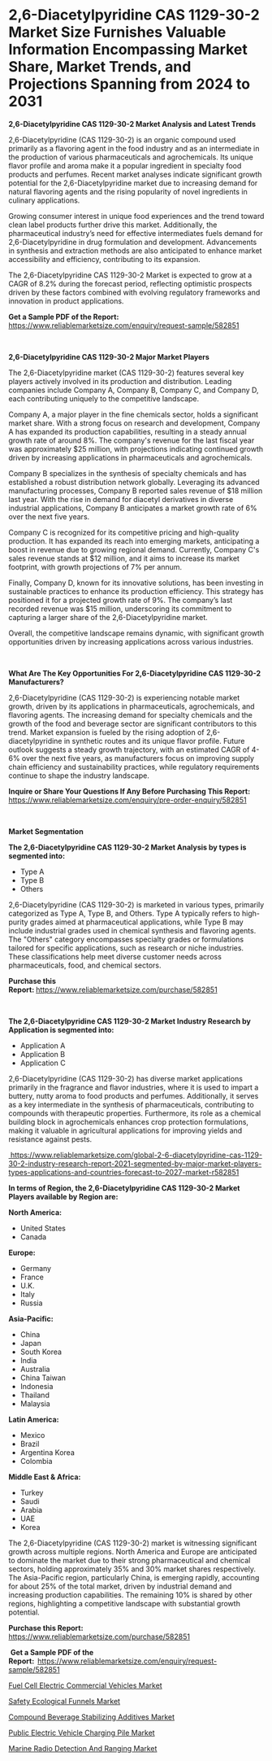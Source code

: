 <p><h1>2,6-Diacetylpyridine CAS 1129-30-2 Market Size Furnishes Valuable Information Encompassing Market Share, Market Trends, and Projections Spanning from 2024 to 2031</h1></p><p><strong>2,6-Diacetylpyridine CAS 1129-30-2 Market Analysis and Latest Trends</strong></p>
<p><p>2,6-Diacetylpyridine (CAS 1129-30-2) is an organic compound used primarily as a flavoring agent in the food industry and as an intermediate in the production of various pharmaceuticals and agrochemicals. Its unique flavor profile and aroma make it a popular ingredient in specialty food products and perfumes. Recent market analyses indicate significant growth potential for the 2,6-Diacetylpyridine market due to increasing demand for natural flavoring agents and the rising popularity of novel ingredients in culinary applications.</p><p>Growing consumer interest in unique food experiences and the trend toward clean label products further drive this market. Additionally, the pharmaceutical industry’s need for effective intermediates fuels demand for 2,6-Diacetylpyridine in drug formulation and development. Advancements in synthesis and extraction methods are also anticipated to enhance market accessibility and efficiency, contributing to its expansion.</p><p>The 2,6-Diacetylpyridine CAS 1129-30-2 Market is expected to grow at a CAGR of 8.2% during the forecast period, reflecting optimistic prospects driven by these factors combined with evolving regulatory frameworks and innovation in product applications.</p></p>
<p><strong>Get a Sample PDF of the Report:&nbsp;</strong> <a href="https://www.reliablemarketsize.com/enquiry/request-sample/582851?utm_campaign=1842&utm_medium=2&utm_source=Github&utm_content=ia&utm_term=09122024&utm_id=26-diacetylpyridine-cas-1129-30-2">https://www.reliablemarketsize.com/enquiry/request-sample/582851</a></p>
<p>&nbsp;</p>
<p><strong>2,6-Diacetylpyridine CAS 1129-30-2 Major Market Players</strong></p>
<p><p>The 2,6-Diacetylpyridine market (CAS 1129-30-2) features several key players actively involved in its production and distribution. Leading companies include Company A, Company B, Company C, and Company D, each contributing uniquely to the competitive landscape.</p><p>Company A, a major player in the fine chemicals sector, holds a significant market share. With a strong focus on research and development, Company A has expanded its production capabilities, resulting in a steady annual growth rate of around 8%. The company's revenue for the last fiscal year was approximately $25 million, with projections indicating continued growth driven by increasing applications in pharmaceuticals and agrochemicals.</p><p>Company B specializes in the synthesis of specialty chemicals and has established a robust distribution network globally. Leveraging its advanced manufacturing processes, Company B reported sales revenue of $18 million last year. With the rise in demand for diacetyl derivatives in diverse industrial applications, Company B anticipates a market growth rate of 6% over the next five years.</p><p>Company C is recognized for its competitive pricing and high-quality production. It has expanded its reach into emerging markets, anticipating a boost in revenue due to growing regional demand. Currently, Company C's sales revenue stands at $12 million, and it aims to increase its market footprint, with growth projections of 7% per annum.</p><p>Finally, Company D, known for its innovative solutions, has been investing in sustainable practices to enhance its production efficiency. This strategy has positioned it for a projected growth rate of 9%. The company’s last recorded revenue was $15 million, underscoring its commitment to capturing a larger share of the 2,6-Diacetylpyridine market. </p><p>Overall, the competitive landscape remains dynamic, with significant growth opportunities driven by increasing applications across various industries.</p></p>
<p>&nbsp;</p>
<p><strong>What Are The Key Opportunities For 2,6-Diacetylpyridine CAS 1129-30-2 Manufacturers?</strong></p>
<p><p>2,6-Diacetylpyridine (CAS 1129-30-2) is experiencing notable market growth, driven by its applications in pharmaceuticals, agrochemicals, and flavoring agents. The increasing demand for specialty chemicals and the growth of the food and beverage sector are significant contributors to this trend. Market expansion is fueled by the rising adoption of 2,6-diacetylpyridine in synthetic routes and its unique flavor profile. Future outlook suggests a steady growth trajectory, with an estimated CAGR of 4-6% over the next five years, as manufacturers focus on improving supply chain efficiency and sustainability practices, while regulatory requirements continue to shape the industry landscape.</p></p>
<p><strong>Inquire or Share Your Questions If Any Before Purchasing This Report:</strong> <a href="https://www.reliablemarketsize.com/enquiry/pre-order-enquiry/582851?utm_campaign=1842&utm_medium=2&utm_source=Github&utm_content=ia&utm_term=09122024&utm_id=26-diacetylpyridine-cas-1129-30-2">https://www.reliablemarketsize.com/enquiry/pre-order-enquiry/582851</a></p>
<p>&nbsp;</p>
<p><strong>Market Segmentation</strong></p>
<p><strong>The 2,6-Diacetylpyridine CAS 1129-30-2 Market Analysis by types is segmented into:</strong></p>
<p><ul><li>Type A</li><li>Type B</li><li>Others</li></ul></p>
<p><p>2,6-Diacetylpyridine (CAS 1129-30-2) is marketed in various types, primarily categorized as Type A, Type B, and Others. Type A typically refers to high-purity grades aimed at pharmaceutical applications, while Type B may include industrial grades used in chemical synthesis and flavoring agents. The "Others" category encompasses specialty grades or formulations tailored for specific applications, such as research or niche industries. These classifications help meet diverse customer needs across pharmaceuticals, food, and chemical sectors.</p></p>
<p><strong>Purchase this Report:&nbsp;</strong><a href="https://www.reliablemarketsize.com/purchase/582851?utm_campaign=1842&utm_medium=2&utm_source=Github&utm_content=ia&utm_term=09122024&utm_id=26-diacetylpyridine-cas-1129-30-2">https://www.reliablemarketsize.com/purchase/582851</a></p>
<p>&nbsp;</p>
<p><strong>The 2,6-Diacetylpyridine CAS 1129-30-2 Market Industry Research by Application is segmented into:</strong></p>
<p><ul><li>Application A</li><li>Application B</li><li>Application C</li></ul></p>
<p><p>2,6-Diacetylpyridine (CAS 1129-30-2) has diverse market applications primarily in the fragrance and flavor industries, where it is used to impart a buttery, nutty aroma to food products and perfumes. Additionally, it serves as a key intermediate in the synthesis of pharmaceuticals, contributing to compounds with therapeutic properties. Furthermore, its role as a chemical building block in agrochemicals enhances crop protection formulations, making it valuable in agricultural applications for improving yields and resistance against pests.</p></p>
<p><a href="https://www.reliablemarketsize.com/global-2-6-diacetylpyridine-cas-1129-30-2-industry-research-report-2021-segmented-by-major-market-players-types-applications-and-countries-forecast-to-2027-market-r582851?utm_campaign=1842&utm_medium=2&utm_source=Github&utm_content=ia&utm_term=09122024&utm_id=26-diacetylpyridine-cas-1129-30-2">&nbsp;https://www.reliablemarketsize.com/global-2-6-diacetylpyridine-cas-1129-30-2-industry-research-report-2021-segmented-by-major-market-players-types-applications-and-countries-forecast-to-2027-market-r582851</a></p>
<p><strong>In terms of Region, the 2,6-Diacetylpyridine CAS 1129-30-2 Market Players available by Region are:</strong></p>
<p>
    <p> <strong> North America: </strong>
        <ul>
            <li>United States</li>
            <li>Canada</li>
        </ul>
        </p> 
    <p> <strong> Europe: </strong>
        <ul>
            <li>Germany</li>
            <li>France</li>
            <li>U.K.</li>
            <li>Italy</li>
            <li>Russia</li>
        </ul>
        </p> 
    <p> <strong> Asia-Pacific: </strong>
        <ul>
            <li>China</li>
            <li>Japan</li>
            <li>South Korea</li>
            <li>India</li>
            <li>Australia</li>
            <li>China Taiwan</li>
            <li>Indonesia</li>
            <li>Thailand</li>
            <li>Malaysia</li>
        </ul>
        </p> 
    <p> <strong> Latin America: </strong>
        <ul>
            <li>Mexico</li>
            <li>Brazil</li>
            <li>Argentina Korea</li>
            <li>Colombia</li>
        </ul>
        </p> 
    <p> <strong> Middle East & Africa: </strong>
        <ul>
            <li>Turkey</li>
            <li>Saudi</li>
            <li>Arabia</li>
            <li>UAE</li>
            <li>Korea</li>
        </ul>
    </p>
    </p>
<p><p>The 2,6-Diacetylpyridine (CAS 1129-30-2) market is witnessing significant growth across multiple regions. North America and Europe are anticipated to dominate the market due to their strong pharmaceutical and chemical sectors, holding approximately 35% and 30% market shares respectively. The Asia-Pacific region, particularly China, is emerging rapidly, accounting for about 25% of the total market, driven by industrial demand and increasing production capabilities. The remaining 10% is shared by other regions, highlighting a competitive landscape with substantial growth potential.</p></p>
<p><strong>Purchase this Report: </strong><a href="https://www.reliablemarketsize.com/purchase/582851?utm_campaign=1842&utm_medium=2&utm_source=Github&utm_content=ia&utm_term=09122024&utm_id=26-diacetylpyridine-cas-1129-30-2">https://www.reliablemarketsize.com/purchase/582851</a></p>
<p>&nbsp;<strong>Get a Sample PDF of the Report:&nbsp;&nbsp;</strong><a href="https://www.reliablemarketsize.com/enquiry/request-sample/582851?utm_campaign=1842&utm_medium=2&utm_source=Github&utm_content=ia&utm_term=09122024&utm_id=26-diacetylpyridine-cas-1129-30-2">https://www.reliablemarketsize.com/enquiry/request-sample/582851</a></p>
<p><strong></strong></p>
<p><p><a href="https://www.linkedin.com/pulse/analysis-global-fuel-cell-electric-commercial-vehicles-market-llfbe?utm_campaign=1842&utm_medium=2&utm_source=Github&utm_content=ia&utm_term=09122024&utm_id=26-diacetylpyridine-cas-1129-30-2">Fuel Cell Electric Commercial Vehicles Market</a></p><p><a href="https://www.linkedin.com/pulse/safety-ecological-funnels-market-analysis-report-driving-forces-jekne?utm_campaign=1842&utm_medium=2&utm_source=Github&utm_content=ia&utm_term=09122024&utm_id=26-diacetylpyridine-cas-1129-30-2">Safety Ecological Funnels Market</a></p><p><a href="https://www.linkedin.com/pulse/navigating-compound-beverage-stabilizing-additives-market-financial-kr0ee?utm_campaign=1842&utm_medium=2&utm_source=Github&utm_content=ia&utm_term=09122024&utm_id=26-diacetylpyridine-cas-1129-30-2">Compound Beverage Stabilizing Additives Market</a></p><p><a href="https://www.linkedin.com/pulse/global-public-electric-vehicle-charging-pile-market-insights-zoqie?utm_campaign=1842&utm_medium=2&utm_source=Github&utm_content=ia&utm_term=09122024&utm_id=26-diacetylpyridine-cas-1129-30-2">Public Electric Vehicle Charging Pile Market</a></p><p><a href="https://www.linkedin.com/pulse/thorough-examination-global-marine-radio-detection-ranging-market-zijye?utm_campaign=1842&utm_medium=2&utm_source=Github&utm_content=ia&utm_term=09122024&utm_id=26-diacetylpyridine-cas-1129-30-2">Marine Radio Detection And Ranging Market</a></p></p>
